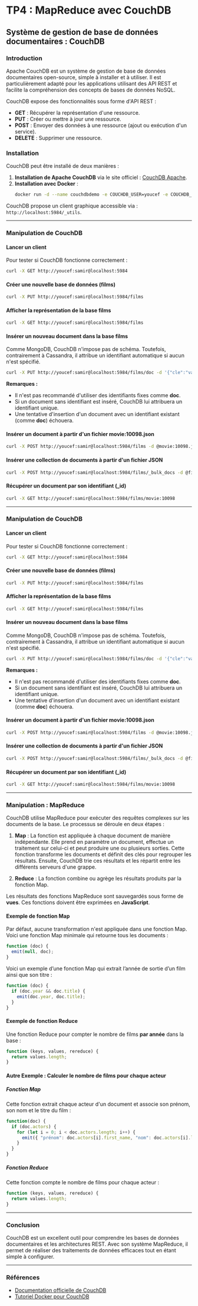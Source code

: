 # TP4 : MapReduce avec CouchDB
## Système de gestion de base de données documentaires : CouchDB

### Introduction
Apache CouchDB est un système de gestion de base de données documentaires open-source, simple à installer et à utiliser. Il est particulièrement adapté pour les applications utilisant des API REST et facilite la compréhension des concepts de bases de données NoSQL.

CouchDB expose des fonctionnalités sous forme d'API REST :
  - **GET** : Récupérer la représentation d'une ressource.
  - **PUT** : Créer ou mettre à jour une ressource.
  - **POST** : Envoyer des données à une ressource (ajout ou exécution d'un service).
  - **DELETE** : Supprimer une ressource.

### Installation
CouchDB peut être installé de deux manières :

1. **Installation de Apache CouchDB** via le site officiel : [CouchDB Apache](https://couchdb.apache.org/).
2. **Installation avec Docker** :
   ```bash
   docker run -d --name couchdbdemo -e COUCHDB_USER=youcef -e COUCHDB_PASSWORD=samir -p 5984:5984 couchdb
   ```

CouchDB propose un client graphique accessible via : `http://localhost:5984/_utils`.

---

### Manipulation de CouchDB

#### Lancer un client
Pour tester si CouchDB fonctionne correctement :
```bash
curl -X GET http://youcef:samir@localhost:5984
```

#### Créer une nouvelle base de données (films)
```bash
curl -X PUT http://youcef:samir@localhost:5984/films
```

#### Afficher la représentation de la base **films**
```bash
curl -X GET http://youcef:samir@localhost:5984/films
```

#### Insérer un nouveau document dans la base **films**
Comme MongoDB, CouchDB n'impose pas de schéma. Toutefois, contrairement à Cassandra, il attribue un identifiant automatique si aucun n'est spécifié.

```bash
curl -X PUT http://youcef:samir@localhost:5984/films/doc -d '{"cle":"valeur"}'
```

**Remarques :**
- Il n'est pas recommandé d'utiliser des identifiants fixes comme **doc**.
- Si un document sans identifiant est inséré, CouchDB lui attribuera un identifiant unique.
- Une tentative d'insertion d'un document avec un identifiant existant (comme **doc**) échouera.

#### Insérer un document à partir d'un fichier **movie:10098.json**
```bash
curl -X POST http://youcef:samir@localhost:5984/films -d @movie:10098.json -H "Content-Type: application/json"
```

#### Insérer une collection de documents à partir d'un fichier JSON
```bash
curl -X POST http://youcef:samir@localhost:5984/films/_bulk_docs -d @films_couchdb.json -H "Content-Type: application/json"
```

#### Récupérer un document par son identifiant (**_id**)
```bash
curl -X GET http://youcef:samir@localhost:5984/films/movie:10098
```

---

### Manipulation de CouchDB

#### Lancer un client
Pour tester si CouchDB fonctionne correctement :
```bash
curl -X GET http://youcef:samir@localhost:5984
```

#### Créer une nouvelle base de données (films)
```bash
curl -X PUT http://youcef:samir@localhost:5984/films
```

#### Afficher la représentation de la base **films**
```bash
curl -X GET http://youcef:samir@localhost:5984/films
```

#### Insérer un nouveau document dans la base **films**
Comme MongoDB, CouchDB n'impose pas de schéma. Toutefois, contrairement à Cassandra, il attribue un identifiant automatique si aucun n'est spécifié.

```bash
curl -X PUT http://youcef:samir@localhost:5984/films/doc -d '{"cle":"valeur"}'
```

**Remarques :**
- Il n'est pas recommandé d'utiliser des identifiants fixes comme **doc**.
- Si un document sans identifiant est inséré, CouchDB lui attribuera un identifiant unique.
- Une tentative d'insertion d'un document avec un identifiant existant (comme **doc**) échouera.

#### Insérer un document à partir d'un fichier **movie:10098.json**
```bash
curl -X POST http://youcef:samir@localhost:5984/films -d @movie:10098.json -H "Content-Type: application/json"
```

#### Insérer une collection de documents à partir d'un fichier JSON
```bash
curl -X POST http://youcef:samir@localhost:5984/films/_bulk_docs -d @films_couchdb.json -H "Content-Type: application/json"
```

#### Récupérer un document par son identifiant (**_id**)
```bash
curl -X GET http://youcef:samir@localhost:5984/films/movie:10098
```

---

### Manipulation : MapReduce

CouchDB utilise MapReduce pour exécuter des requêtes complexes sur les documents de la base. Le processus se déroule en deux étapes :

1. **Map** : La fonction est appliquée à chaque document de manière indépendante. Elle prend en paramètre un document, effectue un traitement sur celui-ci et peut produire une ou plusieurs sorties. Cette fonction transforme les documents et définit des clés pour regrouper les résultats. Ensuite, CouchDB trie ces résultats et les répartit entre les différents serveurs d'une grappe.

2. **Reduce** : La fonction combine ou agrège les résultats produits par la fonction Map.

Les résultats des fonctions MapReduce sont sauvegardés sous forme de **vues**. Ces fonctions doivent être exprimées en **JavaScript**.

#### Exemple de fonction Map
Par défaut, aucune transformation n'est appliquée dans une fonction Map.
Voici une fonction Map minimale qui retourne tous les documents :

```javascript
function (doc) {
  emit(null, doc);
}
```

Voici un exemple d’une fonction Map qui extrait l’année de sortie d’un film ainsi que son titre :

```javascript
function (doc) {
  if (doc.year && doc.title) {
    emit(doc.year, doc.title);
  }
}
```

#### Exemple de fonction Reduce
Une fonction Reduce pour compter le nombre de films **par année** dans la base :

```javascript
function (keys, values, rereduce) {
  return values.length;
}
```

#### Autre Exemple : Calculer le nombre de films **pour chaque acteur**

##### Fonction Map
Cette fonction extrait chaque acteur d'un document et associe son prénom, son nom et le titre du film :

```javascript
function(doc) {
  if (doc.actors) {
    for (let i = 0; i < doc.actors.length; i++) {
      emit({ "prénom": doc.actors[i].first_name, "nom": doc.actors[i].last_name }, doc.title);
    }
  }
}
```

##### Fonction Reduce
Cette fonction compte le nombre de films pour chaque acteur :

```javascript
function (keys, values, rereduce) {
  return values.length;
}
```

---

### Conclusion
CouchDB est un excellent outil pour comprendre les bases de données documentaires et les architectures REST. Avec son système MapReduce, il permet de réaliser des traitements de données efficaces tout en étant simple à configurer.

---

### Références
- [Documentation officielle de CouchDB](https://docs.couchdb.org/en/stable/)
- [Tutoriel Docker pour CouchDB](https://hub.docker.com/_/couchdb/)
